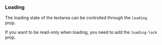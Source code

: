 ### Loading

The loading state of the textarea can be controlled through the `loading` prop.

If you want to be read-only when loading, you need to add the `loading-lock` prop.
